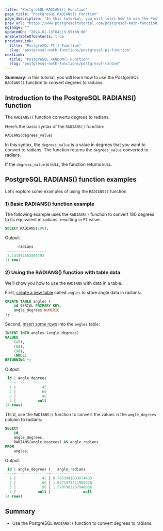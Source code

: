 ```yaml
---
title: "PostgreSQL RADIANS() Function"
page_title: "PostgreSQL RADIANS() Function"
page_description: "In this tutorial, you will learn how to use the PostgreSQL RADIANS() function to convert degrees to radians."
prev_url: "https://www.postgresqltutorial.com/postgresql-math-functions/postgresql-radians/"
ogImage: ""
updatedOn: "2024-02-18T04:15:55+00:00"
enableTableOfContents: true
previousLink: 
  title: "PostgreSQL PI() Function"
  slug: "postgresql-math-functions/postgresql-pi-function"
nextLink: 
  title: "PostgreSQL RANDOM() Function"
  slug: "postgresql-math-functions/postgresql-random"
---
```





**Summary**: in this tutorial, you will learn how to use the PostgreSQL `RADIANS()` function to convert degrees to radians.


## Introduction to the PostgreSQL RADIANS() function

The `RADIANS()` function converts degrees to radians.

Here’s the basic syntax of the `RADIANS()` function:


```sql
RADIANS(degrees_value)
```
In this syntax, the `degrees_value` is a value in degrees that you want to convert to radians. The function returns the `degrees_value` converted to radians.

If the `degrees_value` is `NULL`, the function returns `NULL`.


## PostgreSQL RADIANS() function examples

Let’s explore some examples of using the `RADIANS()` function.


### 1\) Basic RADIANS() function example

The following example uses the `RADIANS()` function to convert 180 degrees to its equivalent in radians, resulting in `PI` value:


```sql
SELECT RADIANS(180);
```
Output:


```sql
      radians
-------------------
 3.141592653589793
(1 row)
```

### 2\) Using the RADIANS() function with table data

We’ll show you how to use the `RADIANS` with data in a table.

First, [create a new table](../postgresql-tutorial/postgresql-create-table) called `angles` to store angle data in radians:


```sql
CREATE TABLE angles (
    id SERIAL PRIMARY KEY,
    angle_degrees NUMERIC
);
```
Second, [insert some rows](../postgresql-tutorial/postgresql-insert-multiple-rows) into the `angles` table:


```sql
INSERT INTO angles (angle_degrees) 
VALUES
    (45),
    (60),
    (90),
    (NULL)
RETURNING *;
```
Output:


```sql
 id | angle_degrees
----+---------------
  1 |            45
  2 |            60
  3 |            90
  4 |          null
(4 rows)
```
Third, use the `RADIANS()` function to convert the values in the `angle_degrees` column to radians:


```sql
SELECT 
    id,
    angle_degrees,
    RADIANS(angle_degrees) AS angle_radians
FROM 
    angles;
```
Output:


```sql
 id | angle_degrees |   angle_radians
----+---------------+--------------------
  1 |            45 | 0.7853981633974483
  2 |            60 | 1.0471975511965976
  3 |            90 | 1.5707963267948966
  4 |          null |               null
(4 rows)
```

## Summary

* Use the PostgreSQL `RADIANS()` function to convert degrees to radians.

